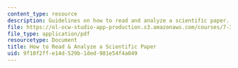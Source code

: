 ```yaml
---
content_type: resource
description: Guidelines on how to read and analyze a scientific paper.
file: https://ol-ocw-studio-app-production.s3.amazonaws.com/courses/7-342-cancer-biology-from-basic-research-to-the-clinic-fall-2004/9f10f2ffe14d529b1ded981e54f4a049_howto_scientific.pdf
file_type: application/pdf
resourcetype: Document
title: How to Read & Analyze a Scientific Paper
uid: 9f10f2ff-e14d-529b-1ded-981e54f4a049
---
```

